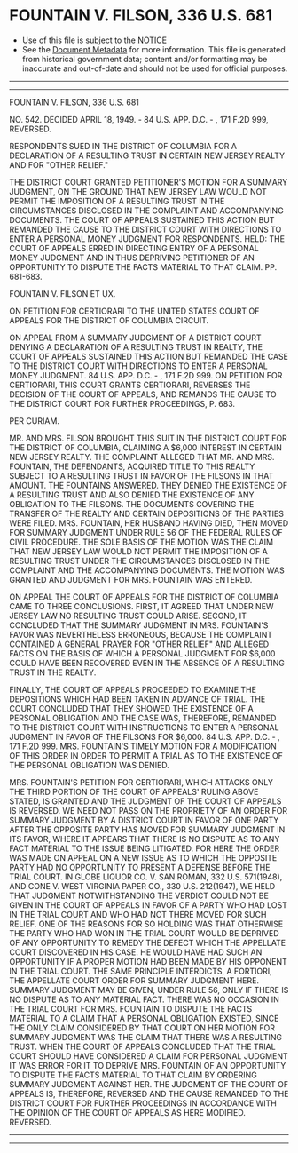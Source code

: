 ---
---

# FOUNTAIN V. FILSON, 336 U.S. 681

* Use of this file is subject to the [NOTICE](https://github.com/publicdocs/notice/blob/master/NOTICE)
* See the [Document Metadata](../../../) for more information.
  This file is generated from historical government data; content and/or formatting may be inaccurate and out-of-date and should not be used for official purposes.

----------
----------

FOUNTAIN V. FILSON, 336 U.S. 681

NO. 542.  DECIDED APRIL 18, 1949.  - 84 U.S. APP. D.C. - , 171 F.2D 999, REVERSED.

RESPONDENTS SUED IN THE DISTRICT OF COLUMBIA FOR A DECLARATION OF A RESULTING TRUST IN CERTAIN NEW JERSEY REALTY AND FOR "OTHER RELIEF."

THE DISTRICT COURT GRANTED PETITIONER'S MOTION FOR A SUMMARY JUDGMENT, ON THE GROUND THAT NEW JERSEY LAW WOULD NOT PERMIT THE IMPOSITION OF A RESULTING TRUST IN THE CIRCUMSTANCES DISCLOSED IN THE COMPLAINT AND ACCOMPANYING DOCUMENTS.  THE COURT OF APPEALS SUSTAINED THIS ACTION BUT REMANDED THE CAUSE TO THE DISTRICT COURT WITH DIRECTIONS TO ENTER A PERSONAL MONEY JUDGMENT FOR RESPONDENTS.  HELD:  THE COURT OF APPEALS ERRED IN DIRECTING ENTRY OF A PERSONAL MONEY JUDGMENT AND IN THUS DEPRIVING PETITIONER OF AN OPPORTUNITY TO DISPUTE THE FACTS MATERIAL TO THAT CLAIM.  PP. 681-683.

FOUNTAIN V. FILSON ET UX.

ON PETITION FOR CERTIORARI TO THE UNITED STATES COURT OF APPEALS FOR THE DISTRICT OF COLUMBIA CIRCUIT.

ON APPEAL FROM A SUMMARY JUDGMENT OF A DISTRICT COURT DENYING A DECLARATION OF A RESULTING TRUST IN REALTY, THE COURT OF APPEALS SUSTAINED THIS ACTION BUT REMANDED THE CASE TO THE DISTRICT COURT WITH DIRECTIONS TO ENTER A PERSONAL MONEY JUDGMENT.  84 U.S. APP. D.C. - , 171 F.2D 999.  ON PETITION FOR CERTIORARI, THIS COURT GRANTS CERTIORARI, REVERSES THE DECISION OF THE COURT OF APPEALS, AND REMANDS THE CAUSE TO THE DISTRICT COURT FOR FURTHER PROCEEDINGS, P. 683.

PER CURIAM.

MR. AND MRS. FILSON BROUGHT THIS SUIT IN THE DISTRICT COURT FOR THE DISTRICT OF COLUMBIA, CLAIMING A $6,000 INTEREST IN CERTAIN NEW JERSEY REALTY.  THE COMPLAINT ALLEGED THAT MR. AND MRS. FOUNTAIN, THE DEFENDANTS, ACQUIRED TITLE TO THIS REALTY SUBJECT TO A RESULTING TRUST IN FAVOR OF THE FILSONS IN THAT AMOUNT.  THE FOUNTAINS ANSWERED.  THEY DENIED THE EXISTENCE OF A RESULTING TRUST AND ALSO DENIED THE EXISTENCE OF ANY OBLIGATION TO THE FILSONS.  THE DOCUMENTS COVERING THE TRANSFER OF THE REALTY AND CERTAIN DEPOSITIONS OF THE PARTIES WERE FILED.  MRS. FOUNTAIN, HER HUSBAND HAVING DIED, THEN MOVED FOR SUMMARY JUDGMENT UNDER RULE 56 OF THE FEDERAL RULES OF CIVIL PROCEDURE.  THE SOLE BASIS OF THE MOTION WAS THE CLAIM THAT NEW JERSEY LAW WOULD NOT PERMIT THE IMPOSITION OF A RESULTING TRUST UNDER THE CIRCUMSTANCES DISCLOSED IN THE COMPLAINT AND THE ACCOMPANYING DOCUMENTS.  THE MOTION WAS GRANTED AND JUDGMENT FOR MRS. FOUNTAIN WAS ENTERED.

ON APPEAL THE COURT OF APPEALS FOR THE DISTRICT OF COLUMBIA CAME TO THREE CONCLUSIONS.  FIRST, IT AGREED THAT UNDER NEW JERSEY LAW NO RESULTING TRUST COULD ARISE.  SECOND, IT CONCLUDED THAT THE SUMMARY JUDGMENT IN MRS. FOUNTAIN'S FAVOR WAS NEVERTHELESS ERRONEOUS, BECAUSE THE COMPLAINT CONTAINED A GENERAL PRAYER FOR "OTHER RELIEF" AND ALLEGED FACTS ON THE BASIS OF WHICH A PERSONAL JUDGMENT FOR $6,000 COULD HAVE BEEN RECOVERED EVEN IN THE ABSENCE OF A RESULTING TRUST IN THE REALTY.

FINALLY, THE COURT OF APPEALS PROCEEDED TO EXAMINE THE DEPOSITIONS WHICH HAD BEEN TAKEN IN ADVANCE OF TRIAL.  THE COURT CONCLUDED THAT THEY SHOWED THE EXISTENCE OF A PERSONAL OBLIGATION AND THE CASE WAS, THEREFORE, REMANDED TO THE DISTRICT COURT WITH INSTRUCTIONS TO ENTER A PERSONAL JUDGMENT IN FAVOR OF THE FILSONS FOR $6,000.  84 U.S. APP. D.C. - , 171 F.2D 999.  MRS. FOUNTAIN'S TIMELY MOTION FOR A MODIFICATION OF THIS ORDER IN ORDER TO PERMIT A TRIAL AS TO THE EXISTENCE OF THE PERSONAL OBLIGATION WAS DENIED.

MRS. FOUNTAIN'S PETITION FOR CERTIORARI, WHICH ATTACKS ONLY THE THIRD PORTION OF THE COURT OF APPEALS' RULING ABOVE STATED, IS GRANTED AND THE JUDGMENT OF THE COURT OF APPEALS IS REVERSED.  WE NEED NOT PASS ON THE PROPRIETY OF AN ORDER FOR SUMMARY JUDGMENT BY A DISTRICT COURT IN FAVOR OF ONE PARTY AFTER THE OPPOSITE PARTY HAS MOVED FOR SUMMARY JUDGMENT IN ITS FAVOR, WHERE IT APPEARS THAT THERE IS NO DISPUTE AS TO ANY FACT MATERIAL TO THE ISSUE BEING LITIGATED.  FOR HERE THE ORDER WAS MADE ON APPEAL ON A NEW ISSUE AS TO WHICH THE OPPOSITE PARTY HAD NO OPPORTUNITY TO PRESENT A DEFENSE BEFORE THE TRIAL COURT.  IN GLOBE LIQUOR CO. V. SAN ROMAN, 332 U.S. 571(1948), AND CONE V. WEST VIRGINIA PAPER CO., 330 U.S. 212(1947), WE HELD THAT JUDGMENT NOTWITHSTANDING THE VERDICT COULD NOT BE GIVEN IN THE COURT OF APPEALS IN FAVOR OF A PARTY WHO HAD LOST IN THE TRIAL COURT AND WHO HAD NOT THERE MOVED FOR SUCH RELIEF.  ONE OF THE REASONS FOR SO HOLDING WAS THAT OTHERWISE THE PARTY WHO HAD WON IN THE TRIAL COURT WOULD BE DEPRIVED OF ANY OPPORTUNITY TO REMEDY THE DEFECT WHICH THE APPELLATE COURT DISCOVERED IN HIS CASE.  HE WOULD HAVE HAD SUCH AN OPPORTUNITY IF A PROPER MOTION HAD BEEN MADE BY HIS OPPONENT IN THE TRIAL COURT.  THE SAME PRINCIPLE INTERDICTS, A FORTIORI, THE APPELLATE COURT ORDER FOR SUMMARY JUDGMENT HERE.  SUMMARY JUDGMENT MAY BE GIVEN, UNDER RULE 56, ONLY IF THERE IS NO DISPUTE AS TO ANY MATERIAL FACT.  THERE WAS NO OCCASION IN THE TRIAL COURT FOR MRS. FOUNTAIN TO DISPUTE THE FACTS MATERIAL TO A CLAIM THAT A PERSONAL OBLIGATION EXISTED, SINCE THE ONLY CLAIM CONSIDERED BY THAT COURT ON HER MOTION FOR SUMMARY JUDGMENT WAS THE CLAIM THAT THERE WAS A RESULTING TRUST.  WHEN THE COURT OF APPEALS CONCLUDED THAT THE TRIAL COURT SHOULD HAVE CONSIDERED A CLAIM FOR PERSONAL JUDGMENT IT WAS ERROR FOR IT TO DEPRIVE MRS. FOUNTAIN OF AN OPPORTUNITY TO DISPUTE THE FACTS MATERIAL TO THAT CLAIM BY ORDERING SUMMARY JUDGMENT AGAINST HER.  THE JUDGMENT OF THE COURT OF APPEALS IS, THEREFORE, REVERSED AND THE CAUSE REMANDED TO THE DISTRICT COURT FOR FURTHER PROCEEDINGS IN ACCORDANCE WITH THE OPINION OF THE COURT OF APPEALS AS HERE MODIFIED.  REVERSED.


----------
----------

